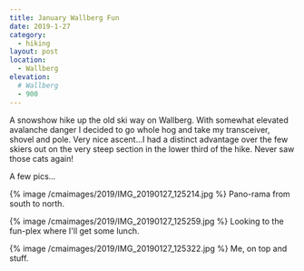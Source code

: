 ```yaml
---
title: January Wallberg Fun
date: 2019-1-27
category:
  - hiking
layout: post
location:
  - Wallberg
elevation:
  # Wallberg
  - 900
---
```


A snowshow hike up the old ski way on Wallberg. With somewhat elevated
avalanche danger I decided to go whole hog and take my transceiver,
shovel and pole. Very nice ascent...I had a distinct advantage over the
few skiers out on the very steep section in the lower third of the hike.
Never saw those cats again!

A few pics...

{% image /cmaimages/2019/IMG_20190127_125214.jpg %}
Pano-rama from south to north.

{% image /cmaimages/2019/IMG_20190127_125259.jpg %}
Looking to the fun-plex where I'll get some lunch.

{% image /cmaimages/2019/IMG_20190127_125322.jpg %}
Me, on top and stuff.

